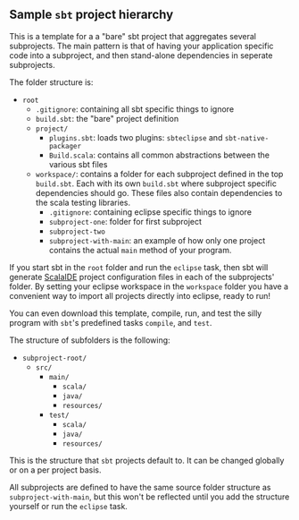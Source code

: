 ## Sample `sbt` project hierarchy
This is a template for a a "bare" sbt project that aggregates several subprojects.
The main pattern is that of having your application specific code into a subproject, and then stand-alone dependencies in seperate subprojects.  

The folder structure is:
* `root`
  * `.gitignore`: containing all sbt specific things to ignore
  * `build.sbt`: the "bare" project definition
  * `project/`    
    * `plugins.sbt`: loads two plugins: `sbteclipse` and `sbt-native-packager`
    * `Build.scala`: contains all common abstractions between the various sbt files
  * `workspace/`: contains a folder for each subproject defined in the top `build.sbt`. Each with its own `build.sbt` where subproject specific dependencies should go. These files also contain dependencies to the scala testing libraries.
    * `.gitignore`: containing eclipse specific things to ignore
    * `subproject-one`: folder for first subproject
    * `subproject-two`
    * `subproject-with-main`: an example of how only one project contains the actual `main` method of your program.

If you start sbt in the `root` folder and run the `eclipse` task, then sbt will generate [ScalaIDE](http://scala-ide.org/) project configuration files in each of the subprojects' folder. By setting your eclipse workspace in the `workspace` folder you have a convenient way to import all projects directly into eclipse, ready to run!  

You can even download this template, compile, run, and test the silly program with `sbt`'s predefined tasks `compile`, and `test`.  

The structure of subfolders is the following:
* `subproject-root/`
  * `src/`
    * `main/`
      * `scala/`
      * `java/`
      * `resources/`
    * `test/`
      * `scala/`
      * `java/`
      * `resources/`

This is the structure that `sbt` projects default to. It can be changed globally or on a per project basis.  

All subprojects are defined to have the same source folder structure as `subproject-with-main`, but this won't be reflected until you add the structure yourself or run the `eclipse` task.
